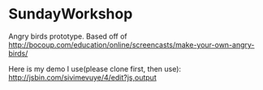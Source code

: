 # SundayWorkshop
Angry birds prototype. Based off of http://bocoup.com/education/online/screencasts/make-your-own-angry-birds/

Here is my demo I use(please clone first, then use):
http://jsbin.com/sivimevuye/4/edit?js,output
